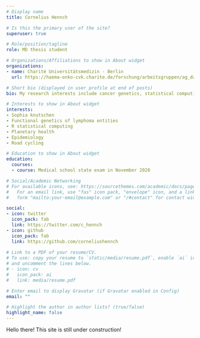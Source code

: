 ```yaml
---
# Display name
title: Cornelius Hennch

# Is this the primary user of the site?
superuser: true

# Role/position/tagline
role: MD thesis student

# Organizations/Affiliations to show in About widget
organizations:
- name: Charité Universitätsmedizin - Berlin
  url: https://haema-onko-cvk.charite.de/forschung/arbeitsgruppen/ag_damm/

# Short bio (displayed in user profile at end of posts)
bio: My research interests include cancer genetics, statistical computing and road cycling.

# Interests to show in About widget
interests:
- Sophia knutschen
- Functional genetics of lymphoma entities
- R statistical computing
- Planetary health
- Epidemiology
- Road cycling

# Education to show in About widget
education:
  courses:
  - course: Medical school state exam in November 2020

# Social/Academic Networking
# For available icons, see: https://sourcethemes.com/academic/docs/page-builder/#icons
#   For an email link, use "fas" icon pack, "envelope" icon, and a link in the
#   form "mailto:your-email@example.com" or "/#contact" for contact widget.

social:
- icon: twitter
  icon_pack: fab
  link: https://twitter.com/c_hennch
- icon: github
  icon_pack: fab
  link: https://github.com/corneliushennch
  
# Link to a PDF of your resume/CV.
# To use: copy your resume to `static/media/resume.pdf`, enable `ai` icons in `params.toml`, 
# and uncomment the lines below.
# - icon: cv
#   icon_pack: ai
#   link: media/resume.pdf

# Enter email to display Gravatar (if Gravatar enabled in Config)
email: ""

# Highlight the author in author lists? (true/false)
highlight_name: false
---
```


Hello there! This site is still under construction!


